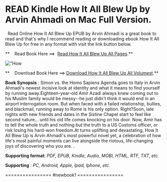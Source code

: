  **READ Kindle How It All Blew Up by Arvin Ahmadi on Mac Full Version.**
=======================================================================

  Read Online How It All Blew Up EPUB by Arvin Ahmadi is a great book to read and that's why I recommend reading or downloading ebook How It All Blew Up for free in any format with visit the link button below.

**    Read Book Here ==>  [Read How It All Blew Up All Pages](https://newbookintheword.blogspot.com/id/0593202899).**

![\"How](\"https://i.gr-assets.com/images/S/compressed.photo.goodreads.com/books/1629820327l/57341764.jpg\")

**    Download Book Here ==> [Download How It All Blew Up All Volumest](https://newbookintheword.blogspot.com/id/0593202899).**

**Book Synopsis** : Simon vs. the Homo Sapiens Agenda goes to Italy in Arvin Ahmadi's newest incisive look at identity and what it means to find yourself by running away.Eighteen-year-old Amir Azadi always knew coming out to his Muslim family would be messy--he just didn't think it would end in an airport interrogation room. But when faced with a failed relationship, bullies, and blackmail, running away to Rome is his only option. Right?Soon, late nights with new friends and dates in the Sistine Chapel start to feel like second nature... until his old life comes knocking on his door. Now, Amir has to tell the whole truth and nothing but the truth to a US Customs officer, or risk losing his hard-won freedom.At turns uplifting and devastating, How It All Blew Up is Arvin Ahmadi's most powerful novel yet, a celebration of how life's most painful moments can live alongside the riotous, life-changing joys of discovering who you are. .

**Supporting format**: _PDF, EPUB, Kindle, Audio, MOBI, HTML, RTF, TXT, etc._

**Supporting** : _PC, Android, Apple, Ipad, Iphone, etc._

================ #newbook1 ================